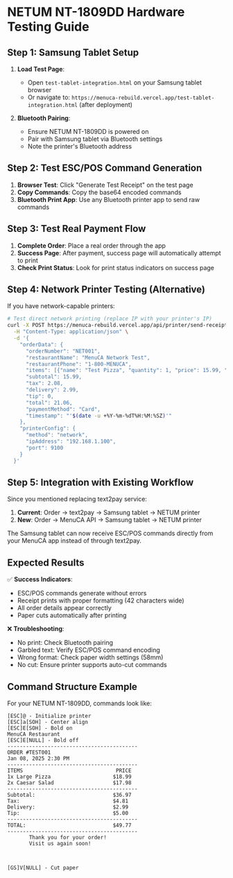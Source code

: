 # NETUM NT-1809DD Hardware Testing Guide

## Step 1: Samsung Tablet Setup

1. **Load Test Page**: 
   - Open `test-tablet-integration.html` on your Samsung tablet browser
   - Or navigate to: `https://menuca-rebuild.vercel.app/test-tablet-integration.html` (after deployment)

2. **Bluetooth Pairing**:
   - Ensure NETUM NT-1809DD is powered on
   - Pair with Samsung tablet via Bluetooth settings
   - Note the printer's Bluetooth address

## Step 2: Test ESC/POS Command Generation

1. **Browser Test**: Click "Generate Test Receipt" on the test page
2. **Copy Commands**: Copy the base64 encoded commands
3. **Bluetooth Print App**: Use any Bluetooth printer app to send raw commands

## Step 3: Test Real Payment Flow

1. **Complete Order**: Place a real order through the app
2. **Success Page**: After payment, success page will automatically attempt to print
3. **Check Print Status**: Look for print status indicators on success page

## Step 4: Network Printer Testing (Alternative)

If you have network-capable printers:

```bash
# Test direct network printing (replace IP with your printer's IP)
curl -X POST https://menuca-rebuild.vercel.app/api/printer/send-receipt \
  -H "Content-Type: application/json" \
  -d '{
    "orderData": {
      "orderNumber": "NET001",
      "restaurantName": "MenuCA Network Test",
      "restaurantPhone": "1-800-MENUCA",
      "items": [{"name": "Test Pizza", "quantity": 1, "price": 15.99, "finalPrice": 15.99}],
      "subtotal": 15.99,
      "tax": 2.08,
      "delivery": 2.99,
      "tip": 0,
      "total": 21.06,
      "paymentMethod": "Card",
      "timestamp": "'$(date -u +%Y-%m-%dT%H:%M:%SZ)'"
    },
    "printerConfig": {
      "method": "network",
      "ipAddress": "192.168.1.100",
      "port": 9100
    }
  }'
```

## Step 5: Integration with Existing Workflow

Since you mentioned replacing text2pay service:

1. **Current**: Order → text2pay → Samsung tablet → NETUM printer
2. **New**: Order → MenuCA API → Samsung tablet → NETUM printer

The Samsung tablet can now receive ESC/POS commands directly from your MenuCA app instead of through text2pay.

## Expected Results

✅ **Success Indicators**:
- ESC/POS commands generate without errors
- Receipt prints with proper formatting (42 characters wide)
- All order details appear correctly
- Paper cuts automatically after printing

❌ **Troubleshooting**:
- No print: Check Bluetooth pairing
- Garbled text: Verify ESC/POS command encoding
- Wrong format: Check paper width settings (58mm)
- No cut: Ensure printer supports auto-cut commands

## Command Structure Example

For your NETUM NT-1809DD, commands look like:
```
[ESC]@ - Initialize printer
[ESC]a[SOH] - Center align 
[ESC]E[SOH] - Bold on
MenuCA Restaurant
[ESC]E[NULL] - Bold off
------------------------------------------
ORDER #TEST001
Jan 08, 2025 2:30 PM
------------------------------------------
ITEMS                              PRICE
1x Large Pizza                    $18.99
2x Caesar Salad                   $17.98
------------------------------------------
Subtotal:                         $36.97
Tax:                              $4.81
Delivery:                         $2.99
Tip:                              $5.00
------------------------------------------
TOTAL:                            $49.77
------------------------------------------
       Thank you for your order!
       Visit us again soon!



[GS]V[NULL] - Cut paper
```